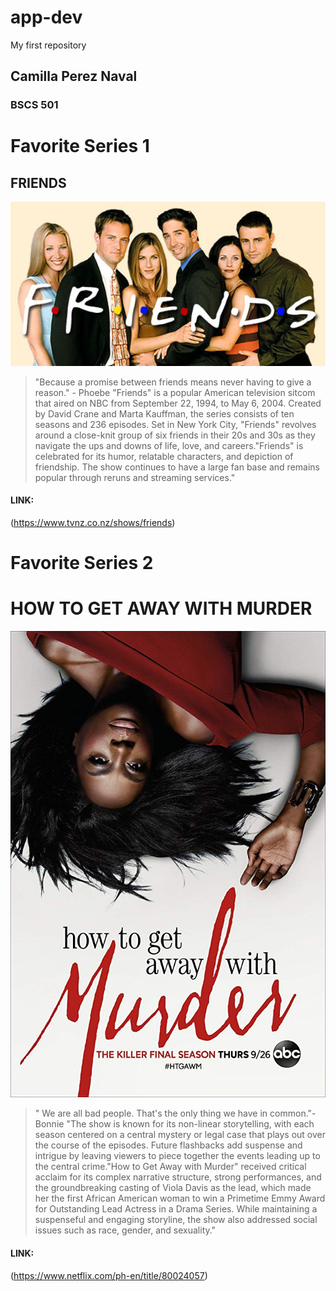 # app-dev
My first repository

## Camilla Perez Naval
### BSCS 501



# Favorite Series 1
## FRIENDS 
![FRIENDS image](friends.jpg)

>"Because a promise between friends means never having to give a reason." - Phoebe
>"Friends" is a popular American television sitcom that aired on NBC from September 22, 1994, to May 6, 2004. Created by David Crane and Marta Kauffman, the series consists of ten seasons and 236 episodes. Set in New York City, "Friends" revolves around a close-knit group of six friends in their 20s and 30s as they navigate the ups and downs of life, love, and careers."Friends" is celebrated for its humor, relatable characters, and depiction of friendship. The show continues to have a large fan base and remains popular through reruns and streaming services."

#### LINK:
(https://www.tvnz.co.nz/shows/friends)

# Favorite Series 2
# HOW TO GET AWAY WITH MURDER
![MURDER image](murder.jpg)

>" We are all bad people. That's the only thing we have in common."- Bonnie
>"The show is known for its non-linear storytelling, with each season centered on a central mystery or legal case that plays out over the course of the episodes. Future flashbacks add suspense and intrigue by leaving viewers to piece together the events leading up to the central crime."How to Get Away with Murder" received critical acclaim for its complex narrative structure, strong performances, and the groundbreaking casting of Viola Davis as the lead, which made her the first African American woman to win a Primetime Emmy Award for Outstanding Lead Actress in a Drama Series. While maintaining a suspenseful and engaging storyline, the show also addressed social issues such as race, gender, and sexuality."

#### LINK:
(https://www.netflix.com/ph-en/title/80024057)
